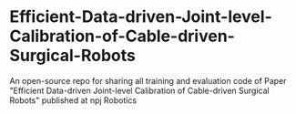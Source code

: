 # Efficient-Data-driven-Joint-level-Calibration-of-Cable-driven-Surgical-Robots
An open-source repo for sharing all training and evaluation code of Paper "Efficient Data-driven Joint-level Calibration of Cable-driven Surgical Robots" published at npj Robotics
